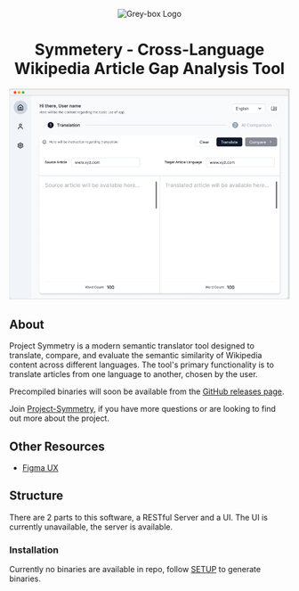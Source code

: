 <p align="center">
    <img width="200" alt="Grey-box Logo" src="https://www.grey-box.ca/wp-content/uploads/2018/05/logoGREY-BOX.jpg">
</p>

<h1 align="center">Symmetery - Cross-Language Wikipedia Article Gap Analysis Tool</h1>

<p align="center">
  <img alt="Project-Symmetery: Cross-Language Wikipedia Article Semantic Analysis Tool"
       src="extras/symmetrydemo.png">
</p>

## About

Project Symmetry is a modern semantic translator tool designed to translate, compare, and evaluate the semantic similarity of Wikipedia content across different languages. The tool's primary functionality is to translate articles from one language to another, chosen by the user. 

Precompiled binaries will soon be available from the [GitHub releases page](https://github.com/frankfarsi/Project-Symmetry-Semantic-comparison-Alpha/releases). 

Join [Project-Symmetry](https://www.grey-box.ca/project-symmetry/), if you have more questions or are looking to find out more about the project. 

## Other Resources

* [Figma UX](https://www.figma.com/design/yN89gDcV3rdbje70X9RJGL/Project-Symmetry?node-id=199-529&t=MbzAcPzTNmWPFh8w-0)

## Structure

There are 2 parts to this software, a RESTful Server and a UI. The UI is currently unavailable, the server is available.

### Installation

Currently no binaries are available in repo, follow [SETUP](https://github.com/grey-box/Project-Symmetry-Semantic-comparison-Alpha/blob/main/CONTRIBUTING.md) to generate binaries.



